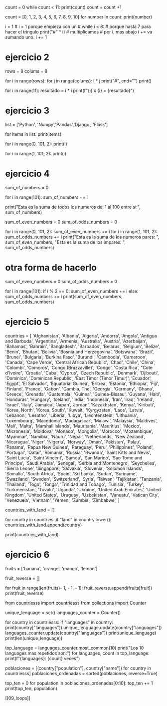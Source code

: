 count = 0
while count < 11:
    print(count)
    count = count +1

count = [0, 1, 2, 3, 4, 5, 6, 7, 8, 9, 10]
for number in count:
    print(number)

i = 1   # i = 1 porque empieza con un #
while i < 8:    # porque hasta 7 para hacer el tringulo
    print("#" * i)  # multiplicamos # por i, mas abajo i += va sumando uno.
    i += 1

# ejercicio 2

rows = 8
colums = 8

for i in range(rows):
    for j in range(colums):
        i * j
        print("#", end="")
    print()

for i in range(11):
    resultado = i * i
    print(f"{i} x {i} = {resultado}")

# ejercicio 3

list = ['Python', 'Numpy','Pandas','Django', 'Flask']

for items in list:
    print(items)

for i in range(0, 101, 2):
    print(i)

for i in range(1, 101, 2):
    print(i)

# ejercicio 4

sum_of_numbers = 0

for i in range(101):
    sum_of_numbers += i 
    
print("Esta es la suma de todos los numeros del 1 al 100 entre si:", sum_of_numbers)


sum_of_even_numbers = 0
sum_of_odds_numbers = 0

for i in range(0, 101, 2):
    sum_of_even_numbers += i
for i in range(1, 101, 2):
    sum_of_odds_numbers += i
print("Esta es la suma de los numeros pares: ", sum_of_even_numbers, "Esta es la suma de los impares: ", sum_of_odds_numbers)

# otra forma de hacerlo

sum_of_even_numbers = 0
sum_of_odds_numbers = 0

for i in range(101):
    if i % 2 == 0:
        sum_of_even_numbers += i
    else:
        sum_of_odds_numbers += i
print(sum_of_even_numbers, sum_of_odds_numbers)

# ejercicio 5

countries = [
  'Afghanistan',
  'Albania',
  'Algeria',
  'Andorra',
  'Angola',
  'Antigua and Barbuda',
  'Argentina',
  'Armenia',
  'Australia',
  'Austria',
  'Azerbaijan',
  'Bahamas',
  'Bahrain',
  'Bangladesh',
  'Barbados',
  'Belarus',
  'Belgium',
  'Belize',
  'Benin',
  'Bhutan',
  'Bolivia',
  'Bosnia and Herzegovina',
  'Botswana',
  'Brazil',
  'Brunei',
  'Bulgaria',
  'Burkina Faso',
  'Burundi',
  'Cambodia',
  'Cameroon',
  'Canada',
  'Cape Verde',
  'Central African Republic',
  'Chad',
  'Chile',
  'China',
  'Colombi',
  'Comoros',
  'Congo (Brazzaville)',
  'Congo',
  'Costa Rica',
  "Cote d'Ivoire",
  'Croatia',
  'Cuba',
  'Cyprus',
  'Czech Republic',
  'Denmark',
  'Djibouti',
  'Dominica',
  'Dominican Republic',
  'East Timor (Timor Timur)',
  'Ecuador',
  'Egypt',
  'El Salvador',
  'Equatorial Guinea',
  'Eritrea',
  'Estonia',
  'Ethiopia',
  'Fiji',
  'Finland',
  'France',
  'Gabon',
  'Gambia, The',
  'Georgia',
  'Germany',
  'Ghana',
  'Greece',
  'Grenada',
  'Guatemala',
  'Guinea',
  'Guinea-Bissau',
  'Guyana',
  'Haiti',
  'Honduras',
  'Hungary',
  'Iceland',
  'India',
  'Indonesia',
  'Iran',
  'Iraq',
  'Ireland',
  'Israel',
  'Italy',
  'Jamaica',
  'Japan',
  'Jordan',
  'Kazakhstan',
  'Kenya',
  'Kiribati',
  'Korea, North',
  'Korea, South',
  'Kuwait',
  'Kyrgyzstan',
  'Laos',
  'Latvia',
  'Lebanon',
  'Lesotho',
  'Liberia',
  'Libya',
  'Liechtenstein',
  'Lithuania',
  'Luxembourg',
  'Macedonia',
  'Madagascar',
  'Malawi',
  'Malaysia',
  'Maldives',
  'Mali',
  'Malta',
  'Marshall Islands',
  'Mauritania',
  'Mauritius',
  'Mexico',
  'Micronesia',
  'Moldova',
  'Monaco',
  'Mongolia',
  'Morocco',
  'Mozambique',
  'Myanmar',
  'Namibia',
  'Nauru',
  'Nepal',
  'Netherlands',
  'New Zealand',
  'Nicaragua',
  'Niger',
  'Nigeria',
  'Norway',
  'Oman',
  'Pakistan',
  'Palau',
  'Panama',
  'Papua New Guinea',
  'Paraguay',
  'Peru',
  'Philippines',
  'Poland',
  'Portugal',
  'Qatar',
  'Romania',
  'Russia',
  'Rwanda',
  'Saint Kitts and Nevis',
  'Saint Lucia',
  'Saint Vincent',
  'Samoa',
  'San Marino',
  'Sao Tome and Principe',
  'Saudi Arabia',
  'Senegal',
  'Serbia and Montenegro',
  'Seychelles',
  'Sierra Leone',
  'Singapore',
  'Slovakia',
  'Slovenia',
  'Solomon Islands',
  'Somalia',
  'South Africa',
  'Spain',
  'Sri Lanka',
  'Sudan',
  'Suriname',
  'Swaziland',
  'Sweden',
  'Switzerland',
  'Syria',
  'Taiwan',
  'Tajikistan',
  'Tanzania',
  'Thailand',
  'Togo',
  'Tonga',
  'Trinidad and Tobago',
  'Tunisia',
  'Turkey',
  'Turkmenistan',
  'Tuvalu',
  'Uganda',
  'Ukraine',
  'United Arab Emirates',
  'United Kingdom',
  'United States',
  'Uruguay',
  'Uzbekistan',
  'Vanuatu',
  'Vatican City',
  'Venezuela',
  'Vietnam',
  'Yemen',
  'Zambia',
  'Zimbabwe',
]

countries_with_land = []

for country in countries:
    if "land" in country.lower():
        countries_with_land.append(country)
    
print(countries_with_land)

# ejercicio 6

fruits = ['banana', 'orange', 'mango', 'lemon']

fruit_reverse = []

for fruit in range(len(fruits)- 1, - 1, - 1):
    fruit_reverse.append(fruits[fruit])
print(fruit_reverse)

from countriesss import countriesss
from collections import Counter

unique_lenguage = set()
languages_counter = Counter() 

for country in countriesss:
    if "languages" in country:
        print(country["languages"])
        unique_lenguage.update(country["languages"])
        languages_counter.update(country["languages"])
print(unique_lenguage)
print(len(unique_lenguage))

top_language = languages_counter.most_common(10)
print("Los 10 languages mas repetidos son:")
for languages, count in top_language:
    print(f"{languages}: {count} veces")


poblaciones = [(country["population"], country["name"]) for country in countriesss]
poblaciones_ordenadas = sorted(poblaciones, reverse=True)

top_ten = 0
for population in poblaciones_ordenadas[0:10]:
    top_ten += 1
    print(top_ten, population)   

[[09_loops]]